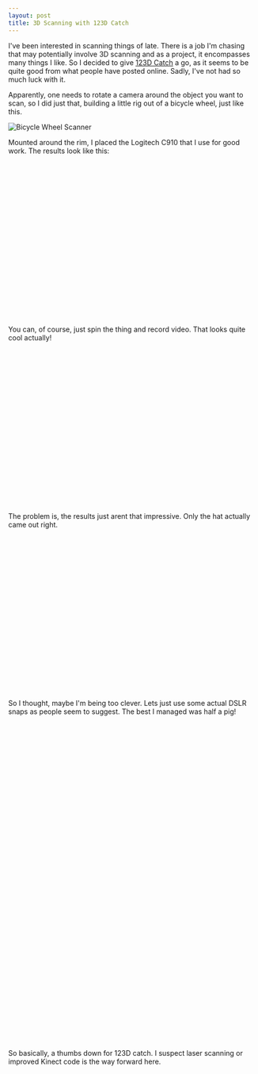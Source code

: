 ```yaml
---
layout: post
title: 3D Scanning with 123D Catch
---
```


I've been interested in scanning things of late. There is a job I'm chasing that may potentially involve 3D scanning and as a project, it encompasses many things I like. So I decided to give [123D Catch]() a go, as it seems to be quite good from what people have posted online. Sadly, I've not had so much luck with it.

Apparently, one needs to rotate a camera around the object you want to scan, so I did just that, building a little rig out of a bicycle wheel, just like this.

![Bicycle Wheel Scanner](http://farm8.staticflickr.com/7066/6869360089_e926cb6fd1.jpg)

Mounted around the rim, I placed the Logitech C910 that I use for good work. The results look like this:

<object width="560" height="315"><param name="movie" value="http://www.youtube.com/v/-KmUcCcHuoE?version=3&amp;hl=en_US"></param><param name="allowFullScreen" value="true"></param><param name="allowscriptaccess" value="always"></param><embed src="http://www.youtube.com/v/-KmUcCcHuoE?version=3&amp;hl=en_US" type="application/x-shockwave-flash" width="560" height="315" allowscriptaccess="always" allowfullscreen="true"></embed></object>

You can, of course, just spin the thing and record video. That looks quite cool actually!

<object width="560" height="315"><param name="movie" value="http://www.youtube.com/v/Lips-BBa138?version=3&amp;hl=en_US"></param><param name="allowFullScreen" value="true"></param><param name="allowscriptaccess" value="always"></param><embed src="http://www.youtube.com/v/Lips-BBa138?version=3&amp;hl=en_US" type="application/x-shockwave-flash" width="420" height="315" allowscriptaccess="always" allowfullscreen="true"></embed></object>

The problem is, the results just arent that impressive. Only the hat actually came out right.

<object width="560" height="315"><param name="movie" value="http://www.youtube.com/v/RQHA57jadsY?version=3&amp;hl=en_US"></param><param name="allowFullScreen" value="true"></param><param name="allowscriptaccess" value="always"></param><embed src="http://www.youtube.com/v/RQHA57jadsY?version=3&amp;hl=en_US" type="application/x-shockwave-flash" width="560" height="315" allowscriptaccess="always" allowfullscreen="true"></embed></object>

So I thought, maybe I'm being too clever. Lets just use some actual DSLR snaps as people seem to suggest. The best I managed was half a pig!

<object width="560" height="315"><param name="movie" value="http://www.youtube.com/v/ZVU8vY8BRc4?version=3&amp;hl=en_US"></param><param name="allowFullScreen" value="true"></param><param name="allowscriptaccess" value="always"></param><embed src="http://www.youtube.com/v/ZVU8vY8BRc4?version=3&amp;hl=en_US" type="application/x-shockwave-flash" width="560" height="315" allowscriptaccess="always" allowfullscreen="true"></embed></object>

<object width="420" height="315"><param name="movie" value="http://www.youtube.com/v/i2bnaICown4?version=3&amp;hl=en_US"></param><param name="allowFullScreen" value="true"></param><param name="allowscriptaccess" value="always"></param><embed src="http://www.youtube.com/v/i2bnaICown4?version=3&amp;hl=en_US" type="application/x-shockwave-flash" width="420" height="315" allowscriptaccess="always" allowfullscreen="true"></embed></object>

So basically, a thumbs down for 123D catch. I suspect laser scanning or improved Kinect code is the way forward here.